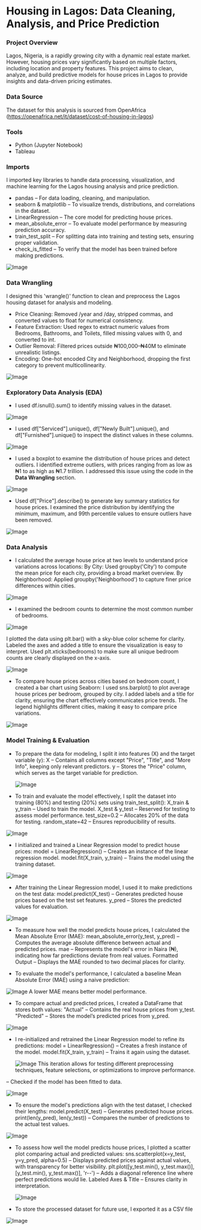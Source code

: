 # Housing in Lagos: Data Cleaning, Analysis, and Price Prediction

### Project Overview

Lagos, Nigeria, is a rapidly growing city with a dynamic real estate market. However, housing prices vary significantly based on multiple factors, including location and property features. This project aims to clean, analyze, and build predictive models for house prices in Lagos to provide insights and data-driven pricing estimates.

### Data Source

The dataset for this analysis is sourced from OpenAfrica (https://openafrica.net/it/dataset/cost-of-housing-in-lagos)

### Tools

- Python (Jupyter Notebook)
- Tableau

### Imports

I imported key libraries to handle data processing, visualization, and machine learning for the Lagos housing analysis and price prediction.

- pandas – For data loading, cleaning, and manipulation.
- seaborn & matplotlib – To visualize trends, distributions, and correlations in the dataset.
- LinearRegression – The core model for predicting house prices.
- mean_absolute_error – To evaluate model performance by measuring prediction accuracy.
- train_test_split – For splitting data into training and testing sets, ensuring proper validation.
- check_is_fitted – To verify that the model has been trained before making predictions.
  
![Image](https://github.com/user-attachments/assets/a35c04c8-730f-4573-acde-c392eddf179d)

### Data Wrangling

I designed this 'wrangle()' function to clean and preprocess the Lagos housing dataset for analysis and modeling.

- Price Cleaning: Removed /year and /day, stripped commas, and converted values to float for numerical consistency.
- Feature Extraction: Used regex to extract numeric values from Bedrooms, Bathrooms, and Toilets, filled missing values with 0, and converted to int.
- Outlier Removal: Filtered prices outside ₦100,000–₦40M to eliminate unrealistic listings.
- Encoding: One-hot encoded City and Neighborhood, dropping the first category to prevent multicollinearity.
  
![Image](https://github.com/user-attachments/assets/d9fa3b72-7337-41a3-8eee-733f2f459136)

### Exploratory Data Analysis (EDA)
- I used df.isnull().sum() to identify missing values in the dataset. 

![Image](https://github.com/user-attachments/assets/b91ff5df-6b82-4109-8174-ecb85a8d4600)

- I used df["Serviced"].unique(), df["Newly Built"].unique(), and df["Furnished"].unique() to inspect the distinct values in these columns.
  
![Image](https://github.com/user-attachments/assets/bc26946e-4930-4413-83ac-9e48e6954d75)

- I used a boxplot to examine the distribution of house prices and detect outliers. I identified extreme outliers, with prices ranging from as low as ₦1 to as high as ₦1.7 trillion. I addressed this issue using the code in the **Data Wrangling** section.
  
![Image](https://github.com/user-attachments/assets/809d1cf3-165f-4ec0-b2ac-5278054a32cc)

- Used df["Price"].describe() to generate key summary statistics for house prices. I examined the price distribution by identifying the minimum, maximum, and 99th percentile values to ensure outliers have been removed.
  
![Image](https://github.com/user-attachments/assets/0d5e3fd1-6906-4fab-9507-b244ee9988bd)

### Data Analysis

- I calculated the average house price at two levels to understand price variations across locations:
  By City: Used groupby('City') to compute the mean price for each city, providing a broad market overview.
  By Neighborhood: Applied groupby('Neighborhood') to capture finer price differences within cities.

![Image](https://github.com/user-attachments/assets/a6287b00-b828-4d26-b6ef-2e4a513c51b0)

- I examined the bedroom counts to determine the most common number of bedrooms.

![Image](https://github.com/user-attachments/assets/5891fc8d-e02d-4df2-aacb-c9601a3e75ab)

I plotted the data using plt.bar() with a sky-blue color scheme for clarity. Labeled the axes and added a title to ensure the visualization is easy to interpret. Used plt.xticks(bedrooms) to make sure all unique bedroom counts are clearly displayed on the x-axis.

![Image](https://github.com/user-attachments/assets/231ff97a-3768-4b54-a4a5-55d1b5c29a7c)

- To compare house prices across cities based on bedroom count, I created a bar chart using Seaborn:
  I used sns.barplot() to plot average house prices per bedroom, grouped by city.
  I added labels and a title for clarity, ensuring the chart effectively communicates price trends.
  The legend highlights different cities, making it easy to compare price variations.
  
![Image](https://github.com/user-attachments/assets/f0bae759-1b46-4a55-8946-bbfdbe0030b2)

### Model Training & Evaluation

- To prepare the data for modeling, I split it into features (X) and the target variable (y):
  X – Contains all columns except "Price", "Title", and "More Info", keeping only relevant predictors.
  y – Stores the "Price" column, which serves as the target variable for prediction.
  
  ![Image](https://github.com/user-attachments/assets/f6027100-0986-4d9a-a713-565eafca3c8b)

- To train and evaluate the model effectively, I split the dataset into training (80%) and testing (20%) sets using train_test_split():
  X_train & y_train – Used to train the model.
  X_test & y_test – Reserved for testing to assess model performance.
  test_size=0.2 – Allocates 20% of the data for testing.
  random_state=42 – Ensures reproducibility of results.
  
![Image](https://github.com/user-attachments/assets/0b4364ad-2778-4a2f-9ee5-9511811d1089)

- I initialized and trained a Linear Regression model to predict house prices:
  model = LinearRegression() – Creates an instance of the linear regression model.
  model.fit(X_train, y_train) – Trains the model using the training dataset.
  
![Image](https://github.com/user-attachments/assets/18889623-ebaa-45bd-bb0f-a15748005caf)

- After training the Linear Regression model, I used it to make predictions on the test data:
  model.predict(X_test) – Generates predicted house prices based on the test set features.
  y_pred – Stores the predicted values for evaluation.
  
![Image](https://github.com/user-attachments/assets/d4f86809-fcb5-42f1-bdbf-27dc2acff06e)

- To measure how well the model predicts house prices, I calculated the Mean Absolute Error (MAE):
  mean_absolute_error(y_test, y_pred) – Computes the average absolute difference between actual and predicted prices.
  mae – Represents the model's error in Naira (₦), indicating how far predictions deviate from real values.
  Formatted Output – Displays the MAE rounded to two decimal places for clarity.

- To evaluate the model's performance, I calculated a baseline Mean Absolute Error (MAE) using a naive prediction:
  
![Image](https://github.com/user-attachments/assets/5e96e931-8ea8-43a6-9536-582aa79d6281)
A lower MAE means better model performance.

- To compare actual and predicted prices, I created a DataFrame that stores both values:
  "Actual" – Contains the real house prices from y_test.
  "Predicted" – Stores the model’s predicted prices from y_pred.
  
![Image](https://github.com/user-attachments/assets/29d6bc5f-fd27-4eea-bd69-a140f8b0ce4f)

- I re-initialized and retrained the Linear Regression model to refine its predictions:
  model = LinearRegression() – Creates a fresh instance of the model.
  model.fit(X_train, y_train) – Trains it again using the dataset.
  
  ![Image](https://github.com/user-attachments/assets/795ea0bc-dd8e-4da6-9fdd-2d10a67c9aea)
  This iteration allows for testing different preprocessing techniques, feature selections, or optimizations to improve performance.

– Checked if the model has been fitted to data.

![Image](https://github.com/user-attachments/assets/cfacd6be-c85f-421f-9fb6-736d4ea28906)

- To ensure the model's predictions align with the test dataset, I checked their lengths:
  model.predict(X_test) – Generates predicted house prices.
  print(len(y_pred), len(y_test)) – Compares the number of predictions to the actual test values.
  
![Image](https://github.com/user-attachments/assets/a20db6d1-7fb5-448b-96d0-812c537c2428)

- To assess how well the model predicts house prices, I plotted a scatter plot comparing actual and predicted values:
  sns.scatterplot(x=y_test, y=y_pred, alpha=0.5) – Displays predicted prices against actual values, with transparency for better visibility.
  plt.plot([y_test.min(), y_test.max()], [y_test.min(), y_test.max()], 'r--') – Adds a diagonal reference line where perfect predictions would lie.
  Labeled Axes & Title – Ensures clarity in interpretation.
  
  ![Image](https://github.com/user-attachments/assets/527a753d-b627-4ade-a09e-0cae3ebd8fb0)

- To store the processed dataset for future use, I exported it as a CSV file
  
![Image](https://github.com/user-attachments/assets/69c81204-5be0-487f-965e-a262740d7c18)



